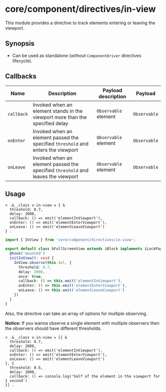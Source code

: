 # core/component/directives/in-view

This module provides a directive to track elements entering or leaving the viewport.

## Synopsis

* Can be used as standalone (without `ComponentDriver` directives lifecycle).

## Callbacks

| Name       | Description                                                                      | Payload description  | Payload      |
| ---------- |----------------------------------------------------------------------------------| -------------------- |------------- |
| `callback` | Invoked when an element stands in the viewport more than the specified delay     | `Observable` element | `Observable` |
| `onEnter`  | Invoked when an element passed the specified `threshold` and enters the viewport | `Observable` element | `Observable` |
| `onLeave`  | Invoked when an element passed the specified `threshold` and leaves the viewport | `Observable` element | `Observable` |

## Usage

```
< .&__class v-in-view = { &
  threshold: 0.7,
  delay: 2000,
  callback: () => emit('elementInViewport'),
  onEnter: () => emit('elementEnterViewport'),
  onLeave: () => emit('elementLeaveViewport')
} .
```

```ts
import { InView } from 'core/component/directives/in-view';

export default class bFullScreenView extends iBlock implements iLockPageScroll {
  @hook('mounted')
  initInView(): void {
    InView.observe(this.$el, {
      threshold: 0.7,
      delay: 2000,
      once: true,
      callback: () => this.emit('elementInViewport'),
      onEnter: () => this.emit('elementEnterViewport'),
      onLeave: () => this.emit('elementLeaveViewport')
    })
  }
}
```

Also, the directive can take an array of options for multiple observing.

**Notice:** If you wanna observe a single element with multiple observers then the observers should have different thresholds.

```
< .&__class v-in-view = [{ &
  threshold: 0.7,
  delay: 2000,
  callback: () => emit('elementInViewport'),
  onEnter: () => emit('elementEnterViewport'),
  onLeave: () => emit('elementLeaveViewport')
}, {
  threshold: 0.5,
  delay: 1000,
  callback: () => console.log('half of the element in the viewport for 1 second')
}] .
```

